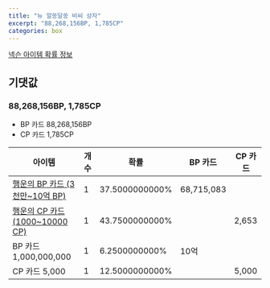 ```yaml
---
title: "뉴 알쏭달쏭 비씨 상자"
excerpt: "88,268,156BP, 1,785CP"
categories: box
---
```

[넥슨 아이템 확률 정보](http://iteminfo.nexon.com/probability/fo4?sn=4565)

## 기댓값
### 88,268,156BP, 1,785CP
  - BP 카드 88,268,156BP
  - CP 카드 1,785CP

|아이템|개수|확률|BP 카드|CP 카드|
|---|---|---|---|---|
|[행운의 BP 카드 (3천만~10억 BP)](/bp/3832)|1|37.5000000000%|68,715,083||
|[행운의 CP 카드 (1000~10000 CP)](/cp/6266)|1|43.7500000000%||2,653|
|BP 카드 1,000,000,000|1|6.2500000000%|10억||
|CP 카드 5,000|1|12.5000000000%||5,000|
